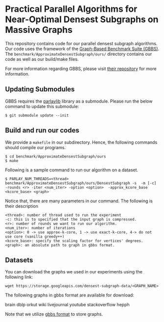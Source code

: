 # Practical Parallel Algorithms for Near-Optimal Densest Subgraphs on Massive Graphs


This repository contains code for our parallel densest subgraph algorithms.
Our code uses the framework of the [Graph-Based Benchmark Suite (GBBS)](https://github.com/ParAlg/gbbs).
The `benchmark/ApproximateDensestSubgraph/ours/` directory contains our code as well as our build/make files.
<!--The `benchmark/ApproximateDensestSubgraph/ours/` directory ([Ours Subdirectory](./benchmark/ApproximateDensestSubgraph/ours.README.md))-->
<!--contains relevant information to our algorithms as well as how to run the experiments.-->
For more information regarding GBBS, please visit [their repository](https://github.com/ParAlg/gbbs) for more information.


## Updating Submodules
GBBS requires the [parlaylib](https://github.com/cmuparlay/parlaylib) library as a submodule. Please run the below command to update this submodule:

```
$ git submodule update --init
```

## Build and run our codes
We provide a `makefile` in our subdirectory. Hence, the following commands should compile our programs.

```
$ cd benchmark/ApproximateDensestSubgraph/ours
$ make
```

Following is a sample command to run our algorithm on a dataset.

```
$ PARLAY_NUM_THREADS=<thread> benchmark/ApproximateDensestSubgraph/ours/DensestSubgraph -s  -m [-c]  -rounds <r> -iter <num_iter> -option <option>  -approx_kcore_base <kcore_base> <graph>
```

Notice that, there are many parameters in our command. The following is their description
```
<thread>: number of thread used to run the experiment
-c: this is to specified that the input graph is compressed.
<r>: number of rounds we want to run our algorithm.
<num_iter>: number of iterations
<option>: 0 -> use approx-k-core, 1 -> use exact-k-core, 4-> do not use core (vanilla greedy++)
<kcore_base>: specify the scaling factor for vertices' degrees.
<graph>: an absolute path to graph in gbbs format.
```

## Datasets
You can download the graphs we used in our experiments using the following link:
```
wget https://storage.googleapis.com/densest-subgraph-data/<GRAPH_NAME>

```

The following graphs in gbbs format are available for download:

brain
dblp
orkut
wiki
livejournal
youtube
stackoverflow
hepph

Note that we utilize [gbbs format](https://github.com/ParAlg/gbbs#input-formats) to store graphs.
